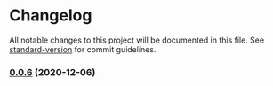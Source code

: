 # Changelog

All notable changes to this project will be documented in this file. See [standard-version](https://github.com/conventional-changelog/standard-version) for commit guidelines.

### [0.0.6](https://github.com/sickred/bhtbot/compare/v1.0.4...v0.0.6) (2020-12-06)
